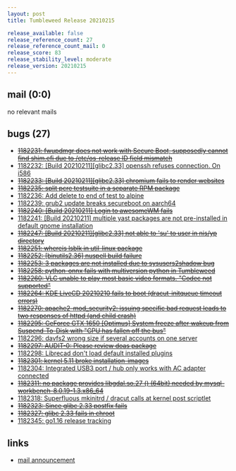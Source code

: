 ```yaml
---
layout: post
title: Tumbleweed Release 20210215

release_available: false
release_reference_count: 27
release_reference_count_mail: 0
release_score: 83
release_stability_level: moderate
release_version: 20210215
---
```


## mail (0:0)

no relevant mails

## bugs (27)

<!--more-->

- ~~[1182231: fwupdmgr does not work with Secure Boot, supposedly cannot find shim.efi due to /etc/os-release ID field mismatch](https://bugzilla.opensuse.org/show_bug.cgi?id=1182231)~~
- [1182232: \[Build 20210211\]\[glibc2.33\] openssh refuses connection. On i586](https://bugzilla.opensuse.org/show_bug.cgi?id=1182232)
- ~~[1182233: \[Build 20210211\]\[glibc2.33\] chromium fails to render websites](https://bugzilla.opensuse.org/show_bug.cgi?id=1182233)~~
- ~~[1182235: split pcre testsuite in a separate RPM package](https://bugzilla.opensuse.org/show_bug.cgi?id=1182235)~~
- [1182236: Add delete to end of test to alpine](https://bugzilla.opensuse.org/show_bug.cgi?id=1182236)
- [1182239: grub2 update breaks secureboot on aarch64](https://bugzilla.opensuse.org/show_bug.cgi?id=1182239)
- ~~[1182240: \[Build 20210211\] Login to awesomeWM fails](https://bugzilla.opensuse.org/show_bug.cgi?id=1182240)~~
- [1182241: \[Build 20210211\] multiple yast packages are not pre-installed in default gnome installation](https://bugzilla.opensuse.org/show_bug.cgi?id=1182241)
- ~~[1182247: \[Build 20210211\]\[glibc2.33\] not able to 'su' to user in nis/yp directory](https://bugzilla.opensuse.org/show_bug.cgi?id=1182247)~~
- ~~[1182251: whereis lsblk in util-linux package](https://bugzilla.opensuse.org/show_bug.cgi?id=1182251)~~
- ~~[1182252: \[binutils2.36\] nuspell build failure](https://bugzilla.opensuse.org/show_bug.cgi?id=1182252)~~
- ~~[1182253: 3 packages are not installed due to sysusers2shadow bug](https://bugzilla.opensuse.org/show_bug.cgi?id=1182253)~~
- ~~[1182258: python-onnx fails with multiversion python in Tumbleweed](https://bugzilla.opensuse.org/show_bug.cgi?id=1182258)~~
- ~~[1182260: VLC unable to play most basic video formats. "Codec not supported"](https://bugzilla.opensuse.org/show_bug.cgi?id=1182260)~~
- ~~[1182264: KDE LiveCD 20210210 fails to boot (dracut-initqueue timeout errors)](https://bugzilla.opensuse.org/show_bug.cgi?id=1182264)~~
- ~~[1182270: apache2-mod_security2: issuing specific bad request leads to two responses of httpd (and child crash)](https://bugzilla.opensuse.org/show_bug.cgi?id=1182270)~~
- ~~[1182295: GeForce GTX 1650 \[Optimus\] System freeze after wakeup from Suspend-To-Disk with "GPU has fallen off the bus"](https://bugzilla.opensuse.org/show_bug.cgi?id=1182295)~~
- [1182296: davfs2 wrong size if several accounts on one server](https://bugzilla.opensuse.org/show_bug.cgi?id=1182296)
- ~~[1182297: AUDIT-0: Please review doas package](https://bugzilla.opensuse.org/show_bug.cgi?id=1182297)~~
- [1182298: Librecad don't load default installed plugins](https://bugzilla.opensuse.org/show_bug.cgi?id=1182298)
- ~~[1182301: kernel 5.11 broke installation-images](https://bugzilla.opensuse.org/show_bug.cgi?id=1182301)~~
- [1182304: Integrated USB3 port / hub only works with AC adapter connected](https://bugzilla.opensuse.org/show_bug.cgi?id=1182304)
- ~~[1182311: no package provides libgdal.so.27 () (64bit) needed by mysql-workbench-8.0.19-1.3.x86_64](https://bugzilla.opensuse.org/show_bug.cgi?id=1182311)~~
- [1182318: Superfluous mkinitrd / dracut calls at kernel post scriptlet](https://bugzilla.opensuse.org/show_bug.cgi?id=1182318)
- ~~[1182323: Since glibc 2.33 postfix fails](https://bugzilla.opensuse.org/show_bug.cgi?id=1182323)~~
- ~~[1182327: glibc 2.33 fails in chroot](https://bugzilla.opensuse.org/show_bug.cgi?id=1182327)~~
- [1182345: go1.16 release tracking](https://bugzilla.opensuse.org/show_bug.cgi?id=1182345)



## links

- [mail announcement](https://github.com/boombatower/tumbleweed-review/issues/10)
